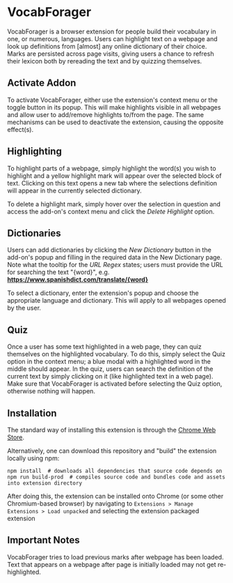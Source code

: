 # VocabForager

VocabForager is a browser extension for people build their vocabulary in one, or numerous,
languages. Users can highlight text on a webpage and look up definitions from \[almost\]
any online dictionary of their choice. Marks are persisted across page visits, giving
users a chance to refresh their lexicon both by rereading the text and by quizzing
themselves.

## Activate Addon

To activate VocabForager, either use the extension's context menu or the toggle button in
its popup. This will make highlights visible in all webpages and allow user to add/remove
highlights to/from the page. The same mechanisms can be used to deactivate the extension,
causing the opposite effect(s).

## Highlighting

To highlight parts of a webpage, simply highlight the word(s) you wish to highlight and a
yellow highlight mark will appear over the selected block of text. Clicking on this text
opens a new tab where the selections definition will appear in the currently selected
dictionary.

To delete a highlight mark, simply hover over the selection in question and access the
add-on's context menu and click the _Delete Highlight_ option.

## Dictionaries

Users can add dictionaries by clicking the _New Dictionary_ button in the add-on's
popup and filling in the required data in the New Dictionary page. Note what the tooltip
for the _URL Regex_ states; users must provide the URL for searching the text "{word}",
e.g.  __https://www.spanishdict.com/translate/{word}__

To select a dictionary, enter the extension's popup and choose the appropriate language and
dictionary. This will apply to all webpages opened by the user.

## Quiz

Once a user has some text highlighted in a web page, they can quiz themselves on the highlighted vocabulary. To do this, simply select the
Quiz option in the context menu; a blue modal with a highlighted word in the middle should appear. In the quiz, users can search the definition of the
current text by simply clicking on it (like highlighted text in a web page). Make sure that VocabForager is activated before selecting the Quiz option, otherwise
nothing will happen.

## Installation
The standard way of installing this extension is through the
[Chrome Web Store](https://chrome.google.com/webstore/detail/vocabforager/balmgepggidbdfihlbiknlabfnhbahpf).

Alternatively, one can download this repository and "build" the extension locally using npm:
```console
npm install  # downloads all dependencies that source code depends on
npm run build-prod  # compiles source code and bundles code and assets into extension directory
```
After doing this, the extension can be installed onto Chrome (or some other Chromium-based browser) by
navigating to `Extensions > Manage Extensions > Load unpacked` and selecting the extension packaged extension

## Important Notes
VocabForager tries to load previous marks after webpage has been loaded. Text
that appears on a webpage after page is initially loaded may not get re-highlighted.